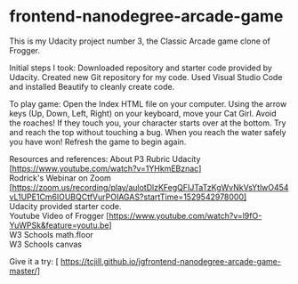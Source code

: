 frontend-nanodegree-arcade-game
===============================
This is my Udacity project number 3, the Classic Arcade game clone of Frogger.

Initial steps I took:
Downloaded repository and starter code provided by Udacity.
Created new Git repository for my code.
Used Visual Studio Code and installed Beautify to cleanly create code.

To play game:
Open the Index HTML file on your computer.
Using the arrow keys (Up, Down, Left, Right) on your keyboard, move your Cat Girl.
Avoid the roaches! If they touch you, your character starts over at the bottom.
Try and reach the top without touching a bug. When you reach the water safely you have won!
Refresh the game to begin again.

Resources and references:
About P3 Rubric Udacity [https://www.youtube.com/watch?v=1YHkmEBznac]   
Rodrick's Webinar on Zoom [https://zoom.us/recording/play/aulotDlzKFegQFIJTaTzKgWvNkVsYtlwO454vL1UPE1Cm6lOUBQCtfVurPOIAGAS?startTime=1529542978000]   
Udacity provided starter code.   
Youtube Video of Frogger [https://www.youtube.com/watch?v=l9fO-YuWPSk&feature=youtu.be]   
W3 Schools math.floor   
W3 Schools canvas


Give it a try: [ https://tcjill.github.io/jgfrontend-nanodegree-arcade-game-master/]

